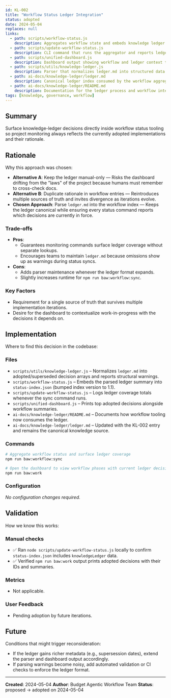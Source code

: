 ```yaml
---
id: KL-002
title: "Workflow Status Ledger Integration"
status: adopted
date: 2024-05-04
replaces: null
links:
  - path: scripts/workflow-status.js
    description: Aggregates workflow state and embeds knowledge ledger summaries
  - path: scripts/update-workflow-status.js
    description: CLI command that runs the aggregator and reports ledger coverage
  - path: scripts/unified-dashboard.js
    description: Dashboard output showing workflow and ledger context together
  - path: scripts/utils/knowledge-ledger.js
    description: Parser that normalizes ledger.md into structured data
  - path: ai-docs/knowledge-ledger/ledger.md
    description: Canonical ledger index consumed by the workflow aggregator
  - path: ai-docs/knowledge-ledger/README.md
    description: Documentation for the ledger process and workflow integration
tags: [knowledge, governance, workflow]
---
```


## Summary

Surface knowledge-ledger decisions directly inside workflow status tooling so project monitoring always reflects the currently adopted implementations and their rationale.

## Rationale

Why this approach was chosen:

- **Alternative A**: Keep the ledger manual-only — Risks the dashboard drifting from the "laws" of the project because humans must remember to cross-check docs.
- **Alternative B**: Duplicate rationale in workflow entries — Reintroduces multiple sources of truth and invites divergence as iterations evolve.
- **Chosen Approach**: Parse `ledger.md` into the workflow index — Keeps the ledger canonical while ensuring every status command reports which decisions are currently in force.

### Trade-offs

- **Pros**:
  - Guarantees monitoring commands surface ledger coverage without separate lookups.
  - Encourages teams to maintain `ledger.md` because omissions show up as warnings during status syncs.
- **Cons**:
  - Adds parser maintenance whenever the ledger format expands.
  - Slightly increases runtime for `npm run baw:workflow:sync`.

### Key Factors

- Requirement for a single source of truth that survives multiple implementation iterations.
- Desire for the dashboard to contextualize work-in-progress with the decisions it depends on.

## Implementation

Where to find this decision in the codebase:

### Files
- `scripts/utils/knowledge-ledger.js` – Normalizes `ledger.md` into adopted/superseded decision arrays and reports structural warnings.
- `scripts/workflow-status.js` – Embeds the parsed ledger summary into `status-index.json` (bumped index version to 1.1).
- `scripts/update-workflow-status.js` – Logs ledger coverage totals whenever the sync command runs.
- `scripts/unified-dashboard.js` – Prints top adopted decisions alongside workflow summaries.
- `ai-docs/knowledge-ledger/README.md` – Documents how workflow tooling now consumes the ledger.
- `ai-docs/knowledge-ledger/ledger.md` – Updated with the KL-002 entry and remains the canonical knowledge source.

### Commands
```bash
# Aggregate workflow status and surface ledger coverage
npm run baw:workflow:sync

# Open the dashboard to view workflow phases with current ledger decisions
npm run baw:work
```

### Configuration
_No configuration changes required._

## Validation

How we know this works:

### Manual checks
- ✅ Ran `node scripts/update-workflow-status.js` locally to confirm `status-index.json` includes `knowledgeLedger` data.
- ✅ Verified `npm run baw:work` output prints adopted decisions with their IDs and summaries.

### Metrics
- Not applicable.

### User Feedback
- Pending adoption by future iterations.

## Future

Conditions that might trigger reconsideration:

- If the ledger gains richer metadata (e.g., supersession dates), extend the parser and dashboard output accordingly.
- If parsing warnings become noisy, add automated validation or CI checks to enforce the ledger format.

---

**Created**: 2024-05-04
**Author**: Budget Agentic Workflow Team
**Status**: proposed → adopted on 2024-05-04
